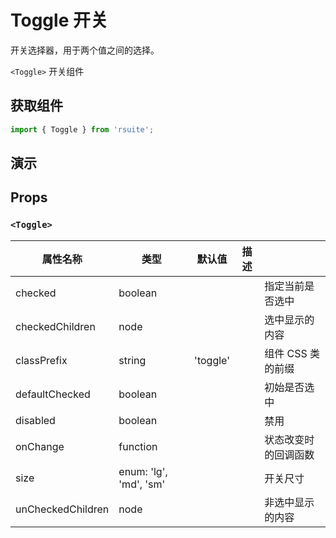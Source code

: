 # Toggle 开关

开关选择器，用于两个值之间的选择。

`<Toggle>` 开关组件

## 获取组件

```js
import { Toggle } from 'rsuite';
```

## 演示

<!--{demo}-->

## Props

### `<Toggle>`

| 属性名称          | 类型                   | 默认值   | 描述 |                      |
| ----------------- | ---------------------- | -------- | ---- | -------------------- |
| checked           | boolean                |          |      | 指定当前是否选中     |
| checkedChildren   | node                   |          |      | 选中显示的内容       |
| classPrefix       | string                 | 'toggle' |      | 组件 CSS 类的前缀    |
| defaultChecked    | boolean                |          |      | 初始是否选中         |
| disabled          | boolean                |          |      | 禁用                 |
| onChange          | function               |          |      | 状态改变时的回调函数 |
| size              | enum: 'lg', 'md', 'sm' |          |      | 开关尺寸             |
| unCheckedChildren | node                   |          |      | 非选中显示的内容     |

